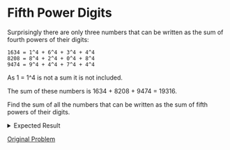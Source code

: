 # Fifth Power Digits

Surprisingly there are only three numbers that can be written as the sum of fourth powers of their digits:

```
1634 = 1^4 + 6^4 + 3^4 + 4^4
8208 = 8^4 + 2^4 + 0^4 + 8^4
9474 = 9^4 + 4^4 + 7^4 + 4^4
```

As 1 = 1^4 is not a sum it is not included.

The sum of these numbers is 1634 + 8208 + 9474 = 19316.

Find the sum of all the numbers that can be written as the sum of fifth powers of their digits.

<details> 
<summary>Expected Result</summary>
```
443839
```
</details>

[Original Problem](https://projecteuler.net/problem=30)
